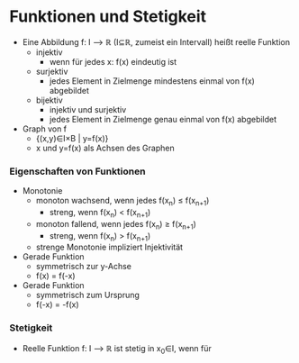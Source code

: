 # Funktionen und Stetigkeit
+ Eine Abbildung f: I --> ℝ (I⊆ℝ, zumeist ein Intervall) heißt reelle Funktion
	+ injektiv
		+ wenn für jedes x: f(x) eindeutig ist
	+ surjektiv
		+ jedes Element in Zielmenge mindestens einmal von f(x) abgebildet
	+ bijektiv
		+ injektiv und surjektiv
		+ jedes Element in Zielmenge genau einmal von f(x) abgebildet
+ Graph von f
	+ {(x,y)∈I×B | y=f(x)}
	+ x und y=f(x) als Achsen des Graphen

### Eigenschaften von Funktionen
+ Monotonie
	+ monoton wachsend, wenn jedes f(x<sub>n</sub>) ≤ f(x<sub>n+1</sub>)
		+ streng, wenn f(x<sub>n</sub>) < f(x<sub>n+1</sub>)
	+ monoton fallend, wenn jedes f(x<sub>n</sub>) ≥ f(x<sub>n+1</sub>)
		+ streng, wenn f(x<sub>n</sub>) > f(x<sub>n+1</sub>)
	+ strenge Monotonie impliziert Injektivität
+ Gerade Funktion
	+ symmetrisch zur y-Achse
	+ f(x) = f(-x)
+ Gerade Funktion
	+ symmetrisch zum Ursprung
	+ f(-x) = -f(x)

### Stetigkeit
+ Reelle Funktion f: I --> ℝ ist stetig in x<sub>0</sub>∈I, wenn für 